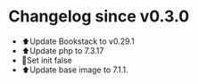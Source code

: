 # Changelog since v0.3.0
- ⬆Update Bookstack to v0.29.1 
- ⬆Update php to 7.3.17 
- 🔨Set init false 
- ⬆Update base image to 7.1.1. 
